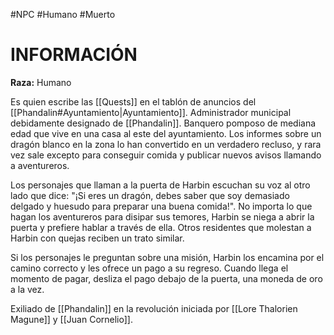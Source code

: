 #NPC #Humano #Muerto 
# INFORMACIÓN
**Raza:** Humano

Es quien escribe las [[Quests]] en el tablón de anuncios del [[Phandalin#Ayuntamiento|Ayuntamiento]].
Administrador municipal debidamente designado de [[Phandalin]]. 
Banquero pomposo de mediana edad que vive en una casa al este del ayuntamiento. Los informes sobre un dragón blanco en la zona lo han convertido en un verdadero recluso, y rara vez sale excepto para conseguir comida y publicar nuevos avisos llamando a aventureros.

Los personajes que llaman a la puerta de Harbin escuchan su voz al otro lado que dice: "¡Si eres un dragón, debes saber que soy demasiado delgado y huesudo para preparar una buena comida!". No importa lo que hagan los aventureros para disipar sus temores, Harbin se niega a abrir la puerta y prefiere hablar a través de ella. Otros residentes que molestan a Harbin con quejas reciben un trato similar. 

Si los personajes le preguntan sobre una misión, Harbin los encamina por el camino correcto y les ofrece un pago a su regreso. Cuando llega el momento de pagar, desliza el pago debajo de la puerta, una moneda de oro a la vez.

Exiliado de [[Phandalin]] en la revolución iniciada por [[Lore Thalorien Magune]] y [[Juan Cornelio]].